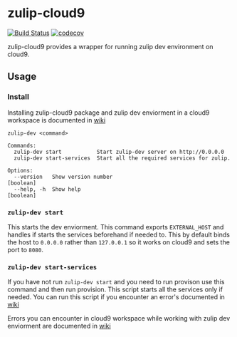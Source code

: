 # zulip-cloud9
[![Build Status](https://travis-ci.org/cPhost/zulip-cloud9.svg?branch=master)](https://travis-ci.org/cPhost/zulip-cloud9)
[![codecov](https://codecov.io/gh/cPhost/zulip-cloud9/branch/master/graph/badge.svg)](https://codecov.io/gh/cPhost/zulip-cloud9)

zulip-cloud9 provides a wrapper for running zulip dev environment on cloud9.

## Usage

### Install
Installing zulip-cloud9 package and zulip dev enviorment in a cloud9 workspace is documented in [wiki](../../wiki)

```
zulip-dev <command>

Commands:
  zulip-dev start           Start zulip-dev server on http://0.0.0.0
  zulip-dev start-services  Start all the required services for zulip.

Options:
  --version   Show version number                                      [boolean]
  --help, -h  Show help                                                [boolean]

```

### `zulip-dev start`
This starts the dev enviorment. This command exports `EXTERNAL_HOST` and handles if starts the services beforehand if needed to. This by default binds the host to `0.0.0.0` rather than `127.0.0.1` so it works on cloud9 and sets the port to `8080`.

### `zulip-dev start-services`
If you have not run `zulip-dev start` and you need to run provison use this command and then run provision.
This script starts all the services only if needed. You can run this script if you encounter an error's documented in [wiki](../../wiki/Errors)

Errors you can encounter in cloud9 workspace while working with zulip dev enviorment are documented in [wiki](../../wiki/Errors)
